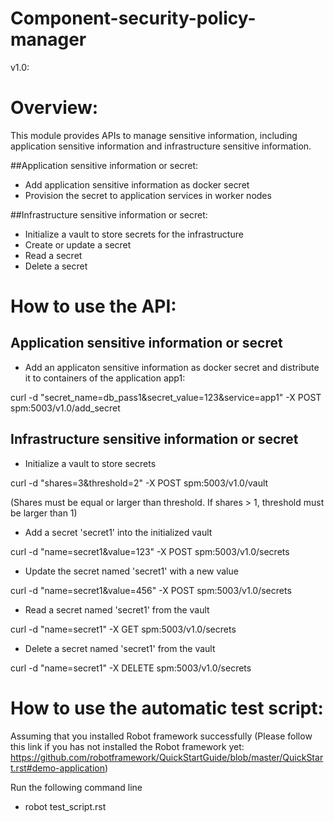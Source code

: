 # Component-security-policy-manager
v1.0:

# Overview: 

This module provides APIs to manage sensitive information, including application sensitive information and infrastructure sensitive information.

##Application sensitive information or secret:

+ Add application sensitive information as docker secret
+ Provision the secret to application services in worker nodes

##Infrastructure sensitive information or secret:

+ Initialize a vault to store secrets for the infrastructure
+ Create or update a secret
+ Read a secret
+ Delete a secret

# How to use the API:

## Application sensitive information or secret

+ Add an applicaton sensitive information as docker secret and distribute it to containers of the application app1:

curl -d "secret_name=db_pass1&secret_value=123&service=app1" -X POST spm:5003/v1.0/add_secret


## Infrastructure sensitive information or secret

+ Initialize a vault to store secrets

curl -d "shares=3&threshold=2" -X POST spm:5003/v1.0/vault

(Shares must be equal or larger than threshold. If shares > 1, threshold must be larger than 1)

+ Add a secret 'secret1' into the initialized vault

curl -d "name=secret1&value=123" -X POST spm:5003/v1.0/secrets

+ Update the secret named 'secret1' with a new value

curl -d "name=secret1&value=456" -X POST spm:5003/v1.0/secrets

+ Read a secret named 'secret1' from the vault

curl -d "name=secret1" -X GET spm:5003/v1.0/secrets

+ Delete a secret named 'secret1' from the vault

curl -d "name=secret1" -X DELETE spm:5003/v1.0/secrets


# How to use the automatic test script:

Assuming that you installed Robot framework successfully (Please follow this link if you has not installed the Robot framework yet: https://github.com/robotframework/QuickStartGuide/blob/master/QuickStart.rst#demo-application)

Run the following command line

+ robot test_script.rst
